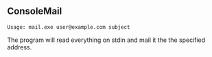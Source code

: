 ConsoleMail
-----------

```
Usage: mail.exe user@example.com subject
```

The program will read everything on stdin and mail it the the specified address.
